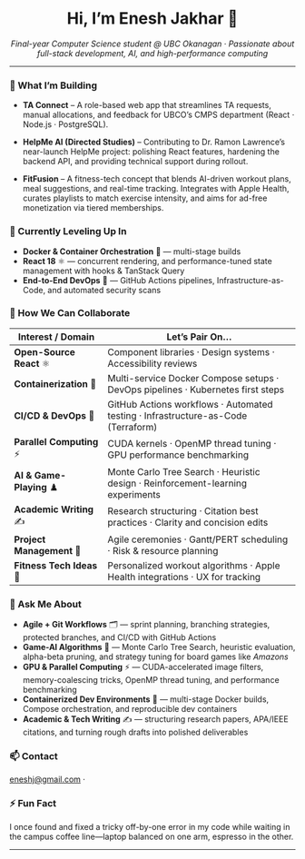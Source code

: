 <h1 align="center">Hi, I’m Enesh Jakhar 👋</h1>

<p align="center">
  <em>Final-year Computer Science student @ UBC Okanagan · Passionate about full-stack development, AI, and high-performance computing</em>
</p>

---

### 🚀 What I’m Building

- **TA Connect** – A role-based web app that streamlines TA requests, manual allocations, and feedback for UBCO’s CMPS department (React · Node.js · PostgreSQL).

- **HelpMe AI (Directed Studies)** – Contributing to Dr. Ramon Lawrence’s near-launch HelpMe project: polishing React features, hardening the backend API, and providing technical support during rollout.

- **FitFusion** – A fitness-tech concept that blends AI-driven workout plans, meal suggestions, and real-time tracking. Integrates with Apple Health, curates playlists to match exercise intensity, and aims for ad-free monetization via tiered memberships.


### 🌱 Currently Leveling Up In

- **Docker & Container Orchestration** 🐳 — multi-stage builds  
- **React 18** ⚛️ — concurrent rendering, and performance-tuned state management with hooks & TanStack Query  
- **End-to-End DevOps** 🤖 — GitHub Actions pipelines, Infrastructure-as-Code, and automated security scans 

### 🤝 How We Can Collaborate

| Interest / Domain          | Let’s Pair On…                                                                    |
|----------------------------|-----------------------------------------------------------------------------------|
| **Open-Source React** ⚛️   | Component libraries · Design systems · Accessibility reviews                      |
| **Containerization** 🐳    | Multi-service Docker Compose setups · DevOps pipelines · Kubernetes first steps   |
| **CI/CD & DevOps** 🤖      | GitHub Actions workflows · Automated testing · Infrastructure-as-Code (Terraform) |
| **Parallel Computing** ⚡   | CUDA kernels · OpenMP thread tuning · GPU performance benchmarking                |
| **AI & Game-Playing** ♟️   | Monte Carlo Tree Search · Heuristic design · Reinforcement-learning experiments   |
| **Academic Writing** ✍️    | Research structuring · Citation best practices · Clarity and concision edits      |
| **Project Management** 📅  | Agile ceremonies · Gantt/PERT scheduling · Risk & resource planning               |
| **Fitness Tech Ideas** 🏃  | Personalized workout algorithms · Apple Health integrations · UX for tracking     |


### 💬 Ask Me About  

- **Agile + Git Workflows** 🗂️ — sprint planning, branching strategies, protected branches, and CI/CD with GitHub Actions  
- **Game-AI Algorithms** 🎲 — Monte Carlo Tree Search, heuristic evaluation, alpha-beta pruning, and strategy tuning for board games like *Amazons*  
- **GPU & Parallel Computing** ⚡ — CUDA-accelerated image filters, memory-coalescing tricks, OpenMP thread tuning, and performance benchmarking  
- **Containerized Dev Environments** 🐳 — multi-stage Docker builds, Compose orchestration, and reproducible dev containers  
- **Academic & Tech Writing** ✍️ — structuring research papers, APA/IEEE citations, and turning rough drafts into polished deliverables  


### 📫 Contact
<a href="mailto:eneshj@gmail.com">eneshj@gmail.com</a> ·

### ⚡ Fun Fact
I once found and fixed a tricky off-by-one error in my code while waiting in the campus coffee line—laptop balanced on one arm, espresso in the other.

---
